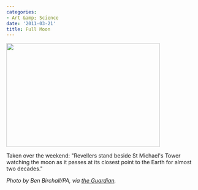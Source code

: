 ```yaml
---
categories:
- Art &amp; Science
date: '2011-03-21'
title: Full Moon
---
```


<img src="https://gomakethings.com/wp-content/uploads/2011/03/Glastonbury-Tor-England-R-006-400x271.jpg" alt="" title="Glastonbury-Tor-England-R-006" width="400" height="271" class="aligncenter size-medium wp-image-337" />

Taken over the weekend: "Revellers stand beside St Michael's Tower watching the moon as it passes at its closest point to the Earth for almost two decades."

<em>Photo by Ben Birchall/PA, via <a href="http://www.guardian.co.uk/news/gallery/2011/mar/20/1#/?picture=372844854&index=11">the Guardian</a>.</em>